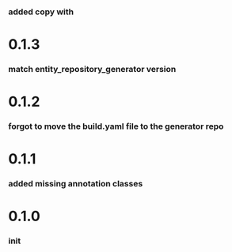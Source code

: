 
### added copy with
# 0.1.3
### match entity_repository_generator version
# 0.1.2
### forgot to move the build.yaml file to the generator repo
# 0.1.1
### added missing annotation classes
# 0.1.0
### init
